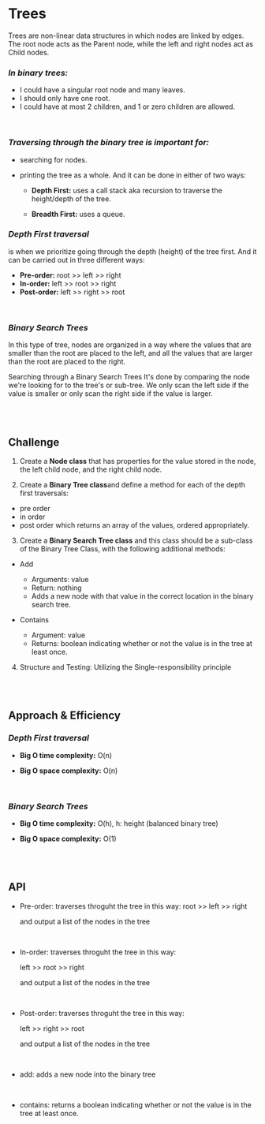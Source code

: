 # **Trees**

Trees are non-linear data structures in which nodes are linked by edges. The root node acts as the Parent node, while the left and right nodes act as Child nodes.

### ***In binary trees:***
- I could have a singular root node and many leaves.
- I should only have one root.
- I could have at most 2 children, and 1 or zero children are allowed.

<br>


### ***Traversing through the binary tree is important for:***

- searching for nodes.
- printing the tree as a whole. And it can be done in either of two ways:

    - **Depth First:** uses a call stack aka recursion to traverse the height/depth of the tree.

    - **Breadth First:** uses a queue.


### ***Depth First traversal***

is when we prioritize going through the depth (height) of the tree first. And it can be carried out in three different ways:

- **Pre-order:** root >> left >> right
- **In-order:** left >> root >> right
- **Post-order:** left >> right >> root

<br>

### ***Binary Search Trees***
In this type of tree, nodes are organized in a way where the values that are smaller than the root are placed to the left, and all the values that are larger than the root are placed to the right.


Searching through a Binary Search Trees
It's done by comparing the node we're looking for to the tree's or sub-tree. We only scan the left side if the value is smaller or only scan the right side if the value is larger.

 
<br>

<br>


## **Challenge**

1. Create a **Node class** that has properties for the value stored in the node, the left child node, and the right child node.

2. Create a **Binary Tree class**and define a method for each of the depth first traversals:
- pre order
- in order
- post order which returns an array of the values, ordered appropriately.

3. Create a **Binary Search Tree class** and this class should be a sub-class of the Binary Tree Class, with the following additional methods:
- Add

    - Arguments: value
    - Return: nothing
    - Adds a new node with that value in the correct location in the binary search tree.
- Contains
    - Argument: value
    - Returns: boolean indicating whether or not the value is in the tree at least once.


4. Structure and Testing: Utilizing the Single-responsibility principle


<br>

<br>

## **Approach & Efficiency**


### ***Depth First traversal***

- **Big O time complexity:** O(n)

- **Big O space complexity:** O(n)

<br>



### ***Binary Search Trees***


- **Big O time complexity:** O(h), h: height (balanced binary tree)

- **Big O space complexity:** O(1)


<br>

<br>

## **API**

- Pre-order: traverses throguht the tree in this way:
    root >> left >> right

    and output a list of the nodes in the tree

<br>

- In-order: traverses throguht the tree in this way:

    left >> root >> right

    and output a list of the nodes in the tree

<br>

- Post-order: traverses throguht the tree in this way:

    left >> right >> root

    and output a list of the nodes in the tree

<br>

- add: adds a new node into the binary tree

<br>

- contains: returns a boolean indicating whether or not the value is in the tree at least once.